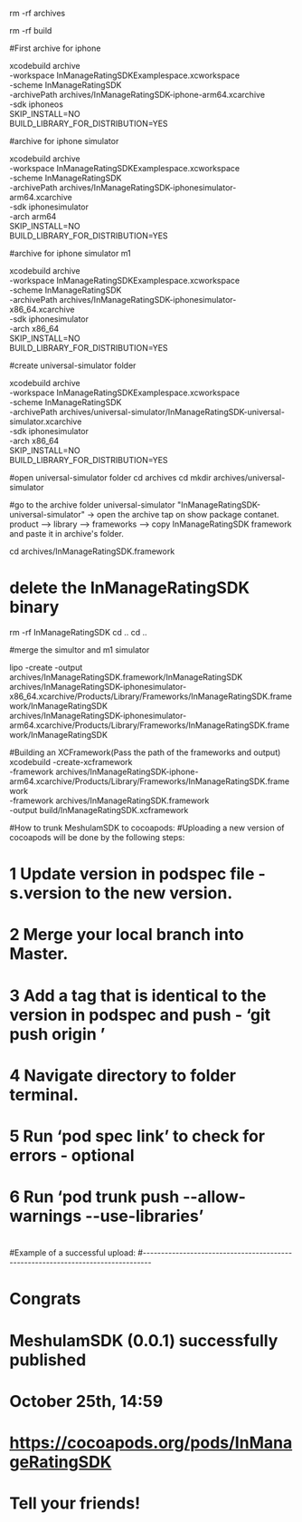 
rm -rf archives

rm -rf build

#First archive for iphone

xcodebuild archive \
-workspace InManageRatingSDKExamplespace.xcworkspace \
-scheme InManageRatingSDK \
-archivePath archives/InManageRatingSDK-iphone-arm64.xcarchive \
-sdk iphoneos \
SKIP_INSTALL=NO \
BUILD_LIBRARY_FOR_DISTRIBUTION=YES

#archive for iphone simulator

xcodebuild archive \
-workspace InManageRatingSDKExamplespace.xcworkspace \
-scheme InManageRatingSDK \
-archivePath archives/InManageRatingSDK-iphonesimulator-arm64.xcarchive \
-sdk iphonesimulator \
-arch arm64 \
SKIP_INSTALL=NO \
BUILD_LIBRARY_FOR_DISTRIBUTION=YES

#archive for iphone simulator m1

xcodebuild archive \
-workspace InManageRatingSDKExamplespace.xcworkspace \
-scheme InManageRatingSDK \
-archivePath archives/InManageRatingSDK-iphonesimulator-x86_64.xcarchive \
-sdk iphonesimulator \
-arch x86_64 \
SKIP_INSTALL=NO \
BUILD_LIBRARY_FOR_DISTRIBUTION=YES

#create universal-simulator folder

xcodebuild archive \
-workspace InManageRatingSDKExamplespace.xcworkspace \
-scheme InManageRatingSDK \
-archivePath archives/universal-simulator/InManageRatingSDK-universal-simulator.xcarchive \
-sdk iphonesimulator \
-arch x86_64 \
SKIP_INSTALL=NO \
BUILD_LIBRARY_FOR_DISTRIBUTION=YES

#open universal-simulator folder
cd archives
cd mkdir archives/universal-simulator


#go to the archive folder universal-simulator "InManageRatingSDK-universal-simulator" -> open the archive tap on show package contanet. product --> library --> frameworks --> copy InManageRatingSDK framework and paste it in archive's folder.
 
cd archives/InManageRatingSDK.framework

# delete the InManageRatingSDK binary

rm -rf InManageRatingSDK
cd ..
cd ..

#merge the simultor and m1 simulator

lipo -create -output archives/InManageRatingSDK.framework/InManageRatingSDK \
archives/InManageRatingSDK-iphonesimulator-x86_64.xcarchive/Products/Library/Frameworks/InManageRatingSDK.framework/InManageRatingSDK \
archives/InManageRatingSDK-iphonesimulator-arm64.xcarchive/Products/Library/Frameworks/InManageRatingSDK.framework/InManageRatingSDK

#Building an XCFramework(Pass the path of the frameworks and output)
xcodebuild -create-xcframework \
-framework archives/InManageRatingSDK-iphone-arm64.xcarchive/Products/Library/Frameworks/InManageRatingSDK.framework \
-framework archives/InManageRatingSDK.framework \
-output build/InManageRatingSDK.xcframework



#How to trunk MeshulamSDK to cocoapods:
#Uploading a new version of cocoapods will be done by the following steps:

# 1 Update version in podspec file - s.version to the new version.
# 2 Merge your local branch into Master.
# 3 Add a tag that is identical to the version in podspec and push - ‘git push origin <Tag>’
# 4 Navigate directory to folder terminal.
# 5 Run ‘pod spec link’ to check for errors - optional
# 6 Run ‘pod trunk push <podspecPath> --allow-warnings --use-libraries’
#
#Example of a successful upload:
#--------------------------------------------------------------------------------
#   Congrats
#   MeshulamSDK (0.0.1) successfully published
#   October 25th, 14:59
#   https://cocoapods.org/pods/InManageRatingSDK
#   Tell your friends!

